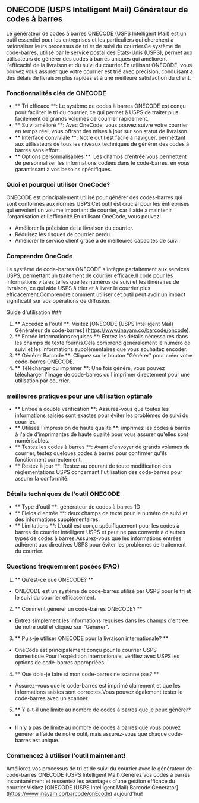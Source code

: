 ## ONECODE (USPS Intelligent Mail) Générateur de codes à barres

Le générateur de codes à barres ONECODE (USPS Intelligent Mail) est un outil essentiel pour les entreprises et les particuliers qui cherchent à rationaliser leurs processus de tri et de suivi du courrier.Ce système de code-barres, utilisé par le service postal des États-Unis (USPS), permet aux utilisateurs de générer des codes à barres uniques qui améliorent l'efficacité de la livraison et du suivi du courrier.En utilisant ONECODE, vous pouvez vous assurer que votre courrier est trié avec précision, conduisant à des délais de livraison plus rapides et à une meilleure satisfaction du client.

### Fonctionnalités clés de ONECODE

- ** Tri efficace **: Le système de codes à barres ONECODE est conçu pour faciliter le tri du courrier, ce qui permet à USPS de traiter plus facilement de grands volumes de courrier rapidement.
- ** Suivi amélioré **: Avec OneCode, vous pouvez suivre votre courrier en temps réel, vous offrant des mises à jour sur son statut de livraison.
- ** Interface conviviale **: Notre outil est facile à naviguer, permettant aux utilisateurs de tous les niveaux techniques de générer des codes à barres sans effort.
- ** Options personnalisables **: Les champs d'entrée vous permettent de personnaliser les informations codées dans le code-barres, en vous garantissant à vos besoins spécifiques.

### Quoi et pourquoi utiliser OneCode?

ONECODE est principalement utilisé pour générer des codes-barres qui sont conformes aux normes USPS.Cet outil est crucial pour les entreprises qui envoient un volume important de courrier, car il aide à maintenir l'organisation et l'efficacité.En utilisant OneCode, vous pouvez:

- Améliorer la précision de la livraison du courrier.
- Réduisez les risques de courrier perdu.
- Améliorer le service client grâce à de meilleures capacités de suivi.

### Comprendre OneCode

Le système de code-barres ONECODE s'intègre parfaitement aux services USPS, permettant un traitement de courrier efficace.Il code pour les informations vitales telles que les numéros de suivi et les itinéraires de livraison, ce qui aide USPS à trier et à livrer le courrier plus efficacement.Comprendre comment utiliser cet outil peut avoir un impact significatif sur vos opérations de diffusion.

Guide d'utilisation ###

1. ** Accédez à l'outil **: Visitez [ONECODE (USPS Intelligent Mail) Générateur de code-barres] (https://www.inayam.co/barcode/oncode).
2. ** Entrée Informations requises **: Entrez les détails nécessaires dans les champs de texte fournis.Cela comprend généralement le numéro de suivi et les informations supplémentaires que vous souhaitez encoder.
3. ** Générer Barcode **: Cliquez sur le bouton "Générer" pour créer votre code-barres ONECODE.
4. ** Télécharger ou imprimer **: Une fois généré, vous pouvez télécharger l'image de code-barres ou l'imprimer directement pour une utilisation par courrier.

### meilleures pratiques pour une utilisation optimale

- ** Entrée à double vérification **: Assurez-vous que toutes les informations saisies sont exactes pour éviter les problèmes de suivi du courrier.
- ** Utilisez l'impression de haute qualité **: imprimez les codes à barres à l'aide d'imprimantes de haute qualité pour vous assurer qu'elles sont numérisables.
- ** Testez les codes à barres **: Avant d'envoyer de grands volumes de courrier, testez quelques codes à barres pour confirmer qu'ils fonctionnent correctement.
- ** Restez à jour **: Restez au courant de toute modification des réglementations USPS concernant l'utilisation des code-barres pour assurer la conformité.

### Détails techniques de l'outil ONECODE

- ** Type d'outil **: générateur de codes à barres 1D
- ** Fields d'entrée **: deux champs de texte pour le numéro de suivi et des informations supplémentaires.
- ** Limitations **: L'outil est conçu spécifiquement pour les codes à barres de courrier intelligent USPS et peut ne pas convenir à d'autres types de codes à barres.Assurez-vous que les informations entrées adhèrent aux directives USPS pour éviter les problèmes de traitement du courrier.

### Questions fréquemment posées (FAQ)

1. ** Qu'est-ce que ONECODE? **
- ONECODE est un système de code-barres utilisé par USPS pour le tri et le suivi du courrier efficacement.

2. ** Comment générer un code-barres ONECODE? **
- Entrez simplement les informations requises dans les champs d'entrée de notre outil et cliquez sur "Générer".

3. ** Puis-je utiliser ONECODE pour la livraison internationale? **
- OneCode est principalement conçu pour le courrier USPS domestique.Pour l'expédition internationale, vérifiez avec USPS les options de code-barres appropriées.

4. ** Que dois-je faire si mon code-barres ne scanne pas? **
- Assurez-vous que le code-barres est imprimé clairement et que les informations saisies sont correctes.Vous pouvez également tester le code-barres avec un scanner.

5. ** Y a-t-il une limite au nombre de codes à barres que je peux générer? **
- Il n'y a pas de limite au nombre de codes à barres que vous pouvez générer à l'aide de notre outil, mais assurez-vous que chaque code-barres est unique.

### Commencez à utiliser l'outil maintenant!

Améliorez vos processus de tri et de suivi du courrier avec le générateur de code-barres ONECODE (USPS Intelligent Mail).Générez vos codes à barres instantanément et ressentez les avantages d'une gestion efficace du courrier.Visitez [ONECODE (USPS Intelligent Mail) Barcode Generator] (https://www.inayam.co/barcode/onEcode) aujourd'hui!